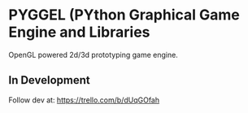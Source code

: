
# PYGGEL (PYthon Graphical Game Engine and Libraries

OpenGL powered 2d/3d prototyping game engine.

## In Development

Follow dev at: https://trello.com/b/dUqGOfah
